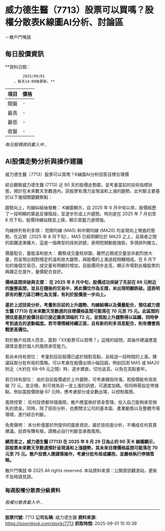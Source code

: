 # 威力德生醫（7713）股票可以買嗎？股權分散表K線圖AI分析、討論區
－散戶鬥嘴鼓

## 每日股價資訊

**資料日期：
        
            2025/09/01
        ，每天14:00後更新。**

| 項目 | 價格 |
|------|------|
| 開盤 | - |
| 最高 | - |
| 最低 | - |
| 收盤 | - |

*每日股價資訊載入中...*

## AI股價走勢分析與操作建議

威力德生醫（7713）股票可以買嗎？K線圖AI分析回答目標合理價

綜合觀察威力德生醫 (7713) 近 90 天的股價走勢圖，並考量當前的技術指標狀態，預計在未來數天至數週內，該股票有潛力呈現溫和上漲的趨勢。此判斷主要基於以下幾個關鍵觀察點：

趨勢向上，均線糾結後發散： K線圖顯示，自 2025 年 6 月中旬以來，股價經歷了一段明顯的築底反彈階段，並逐步形成上升趨勢。特別是在 2025 年 7 月初至 8 月下旬，股價持續站穩並上揚，顯示買盤力道增強。

均線排列有利多頭： 短期均線 (MA5) 和中期均線 (MA20) 均呈現向上彎曲的態勢。在近期（2025 年 8 月下旬），MA5 已經明顯位於 MA20 之上，且兩者之間的距離逐漸擴大，這是一個典型的技術訊號，表明短期動能強勁，多頭排列確立。

價量配合，量能溫和放大： 觀察成交量柱狀圖，雖然近期成交量並非劇烈放大量，但呈現出相對穩定的溫和放大趨勢，與股價的上漲過程相輔相成。在 8 月下旬的幾個交易日，成交量有明顯的增加，且股價同步走高，顯示市場對此檔股票的興趣正在提升，量價配合良好。

**價格區間突破與支撐： 在 2025 年 8 月中旬，股價成功突破了先前在 66 元附近的盤整區間，並且在隨後的交易中，將此價位作為支撐，未出現明顯跌破。這表明原有的壓力區已轉化為支撐，有利於股價進一步向上。**

**基於上述技術分析，考量到目前的上升趨勢、均線結構以及價量配合，預估威力德生醫 (7713) 在未來數天至數週的目標價格區間可能落在 70 元至 75 元。此區間的預估是基於股價目前已接近圖表頂端的 72 元，並假設上升趨勢得以延續，同時參考到過去的波動幅度。若市場情緒持續正面，且有新的利多消息配合，則有機會挑戰更高價位。**

對於散戶投資人而言，面對「XX股票可以買嗎？」這樣的疑問，其操作建議應當謹慎並基於個人的風險承受能力。

若尚未持有部位： 考量到目前股價已處於相對高點，且經過一段時間的上漲，建議採取分批布局的策略。可以考慮在股價出現小幅回調，例如回測 MA5 或 MA20 附近（大約在 68-69 元之間）時，逐步建倉。切勿追高，以免在高點套牢。

若已持有部位： 由於目前股價處於上升趨勢，可考慮續抱待漲。若股價能有效突破 72 元，並企穩，則可視為另一波上漲的訊號，可適度加碼。但同時需設定停損點，例如當股價跌破 67 元時，應考慮部分或全數出場，以控制風險。

風險控管： 任何投資都伴隨風險。散戶應當做好資金管理，投入自己能夠承受損失的資金。同時，除了技術分析，也應關注公司的基本面、產業動態以及整體市場環境，進行綜合判斷。

免責聲明： 本分析僅基於所提供的圖表資訊，屬於技術面分析，不構成任何買賣建議。投資有賺有賠，請務必自行判斷並承擔風險。

**總而言之，威力德生醫 (7713) 在 2025 年 8 月 29 日為止的 90 天 K 線圖顯示，該股票未來數天至數週預計呈現溫和上漲趨勢，其未來目標價格區間可能落在 70 元至 75 元。散戶投資人應謹慎操作，考慮分批布局或續抱，並嚴格執行停損策略。**

散戶鬥嘴鼓 © 2025 All rights reserved. 本站資料來源：公開資訊觀測站，更新不及時請見諒。

### 每週股權分散表分級資料

*股權分散表載入中...*

---

**股票代號:** 7713
**公司名稱:** 威力德生醫
**資料來源:** https://poorstock.com/stock/7713
**抓取時間:** 2025-09-01 15:10:39